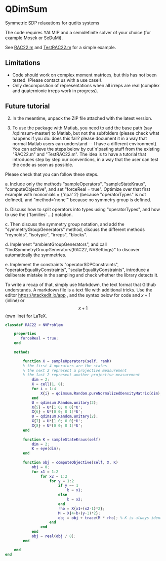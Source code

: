 # QDimSum

Symmetric SDP relaxations for qudits systems

The code requires YALMIP and a semidefinite solver of your choice (for example Mosek or SeDuMi).

See [RAC22.m](https://github.com/denisrosset/qdimsum/blob/master/RAC22.m) and [TestRAC22.m](https://github.com/denisrosset/qdimsum/blob/master/TestRAC22.m) for a simple example.


## Limitations

- Code should work on complex moment matrices, but this has not been tested. (Please contact us with a use case!).
- Only decomposition of representations when all irreps are real (complex and quaternionic irreps work in progress).

## Future tutorial

2. In the meantime, unpack the ZIP file attached with the latest version.

3. To use the package with Matlab, you need to add the base path (say /qdimsum-master) to Matlab, but not the subfolders (please check what happens if you do: does this fail? please document it in a way that normal Matlab users can understand -- I have a different environment).
You can achieve the steps below by cut'n'pasting stuff from the existing "RAC22.m" and "TestRAC22.m". The idea is to have a tutorial that introduces step by step our conventions, in a way that the user can test the code as soon as possible.

Please check that you can follow these steps.

a. Include only the methods "sampleOperators", "sampleStateKraus", "computeObjective", and set "forceReal = true". Optimize over that first example with monomials = {'npa' 2} (because "operatorTypes" is not defined), and "method='none'" because no symmetry group is defined.

b. Discuss how to split operators into types using "operatorTypes", and how to use the {'families' ...} notation.

c. Then discuss the symmetry group notation, and add the "symmetryGroupGenerators" method, discuss the different methods "reynolds", "isotypic", "irreps", "blocks".

d. Implement "ambientGroupGenerators", and call "findSymmetryGroupGenerators(RAC22, NVSettings)" to discover automatically the symmetries.

e. Implement the constraints "operatorSDPConstraints", "operatorEqualityConstraints", "scalarEqualityConstraints", introduce a deliberate mistake in the sampling and check whether the library detects it.

To write a recap of that, simply use Markdown, the text format that Github understands. A markdown file is a text file with additional tricks. Use the editor https://stackedit.io/app , and the syntax below for code and $x+1$ (inline) or $$x+1$$ (own line) for LaTeX.
```matlab
classdef RAC22 < NVProblem

    properties
       forceReal = true;
    end
   
    methods

        function X = sampleOperators(self, rank)
        % the first 4 operators are the states
        % the next 2 represent a projective measurement
        % the last 2 represent another projective measurement
            dim = 2;
            X = cell(1, 8);
            for i = 1:4
                X{i} = qdimsum.Random.pureNormalizedDensityMatrix(dim);
            end
            U = qdimsum.Random.unitary(2);
            X{5} = U*[1 0; 0 0]*U';
            X{6} = U*[0 0; 0 1]*U';
            U = qdimsum.Random.unitary(2);
            X{7} = U*[1 0; 0 0]*U';
            X{8} = U*[0 0; 0 1]*U';
        end
       
        function K = sampleStateKraus(self)
            dim = 2;
            K = eye(dim);
        end
       
        function obj = computeObjective(self, X, K)
            obj = 0;
            for x1 = 1:2
                for x2 = 1:2
                    for y = 1:2
                        if y == 1
                            b = x1;
                        else
                            b = x2;
                        end
                        rho = X{x1+(x2-1)*2};
                        M = X{4+b+(y-1)*2};
                        obj = obj + trace(M * rho); % K is always identity
                    end
                end
            end
            obj = real(obj / 8);
        end

    end
end
```
